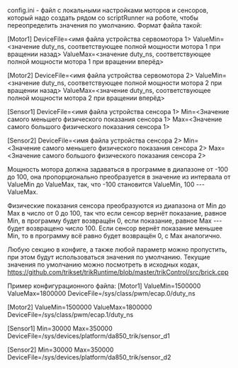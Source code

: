 config.ini - файл с локальными настройками моторов и сенсоров, который надо создать рядом со scriptRunner на роботе, чтобы переопределить значения по умолчанию. Формат файла такой:

[Motor1]
DeviceFile=<имя файла устройства сервомотора 1>
ValueMin=<значение duty_ns, соответствующее полной мощности мотора 1 при вращении назад>
ValueMax=<значение duty_ns, соответствующее полной мощности мотора 1 при вращении вперёд>

[Motor2]
DeviceFile=<имя файла устройства сервомотора 2>
ValueMin=<значение duty_ns, соответствующее полной мощности мотора 2 при вращении назад>
ValueMax=<значение duty_ns, соответствующее полной мощности мотора 2 при вращении вперёд>

[Sensor1]
DeviceFile=<имя файла устройства сенсора 1>
Min=<Значение самого меньшего физического показания сенсора 1>
Max=<Значение самого большого физического показания сенсора 1>

[Sensor2]
DeviceFile=<имя файла устройства сенсора 2>
Min=<Значение самого меньшего физического показания сенсора 2>
Max=<Значение самого большого физического показания сенсора 2>

Мощность мотора должна задаваться в программе в диапазоне от -100 до 100, она пропорционально преобразуется в значение из интервала от ValueMin до ValueMax, так, что -100 становится ValueMin, 100 --- ValueMax.

Физические показания сенсора преобразуются из диапазона от Min до Max в число от 0 до 100, так что если сенсор вернёт показание, равное Min, в программу будет возвращён 0, если показание, равное Max --- будет возвращено число 100. Если сенсор вернёт показание меньшее Min, то в программу всё равно будет возвращён 0, с Max аналогично.

Любую секцию в конфиге, а также любой параметр можно пропустить, при этом будут использоваться значения по умолчанию. Текущие значения по умолчанию можно посмотреть в исходных кодах, https://github.com/trikset/trikRuntime/blob/master/trikControl/src/brick.cpp

Пример конфигурационного файла:
[Motor1]
ValueMin=1500000
ValueMax=1800000
DeviceFile=/sys/class/pwm/ecap.0/duty_ns

[Motor2]
ValueMin=1500000
ValueMax=1800000
DeviceFile=/sys/class/pwm/ecap.1/duty_ns

[Sensor1]
Min=30000
Max=350000
DeviceFile=/sys/devices/platform/da850_trik/sensor_d1

[Sensor2]
Min=30000
Max=350000
DeviceFile=/sys/devices/platform/da850_trik/sensor_d2

